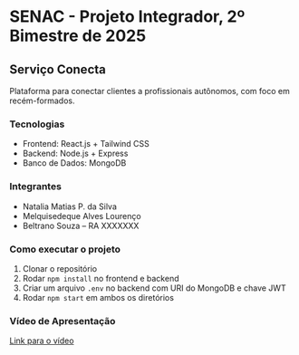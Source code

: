 # SENAC - Projeto Integrador, 2º Bimestre de 2025

## Serviço Conecta

Plataforma para conectar clientes a profissionais autônomos, com foco em recém-formados.

### Tecnologias

- Frontend: React.js + Tailwind CSS
- Backend: Node.js + Express
- Banco de Dados: MongoDB

### Integrantes

- Natalia Matias P. da Silva
- Melquisedeque Alves Lourenço 
- Beltrano Souza – RA XXXXXXX

### Como executar o projeto

1. Clonar o repositório
2. Rodar `npm install` no frontend e backend
3. Criar um arquivo `.env` no backend com URI do MongoDB e chave JWT
4. Rodar `npm start` em ambos os diretórios

### Vídeo de Apresentação

[Link para o vídeo](URL-DO-VÍDEO)
